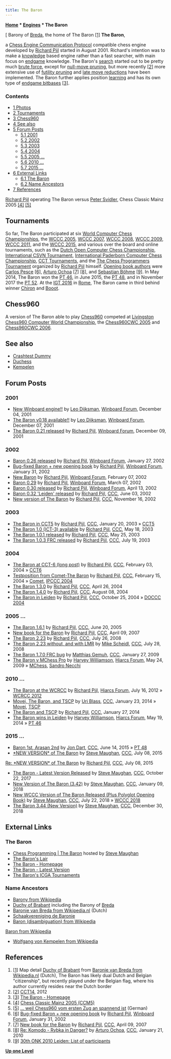 ```yaml
---
title: The Baron
---
```

**[Home](Home "Home") \* [Engines](Engines "Engines") \* The Baron**



[ Barony of [Breda](https://en.wikipedia.org/wiki/Breda), the home of The Baron <a id="cite-note-1" href="#cite-ref-1">[1]</a>
**The Baron**,  

a [Chess Engine Communication Protocol](Chess_Engine_Communication_Protocol "Chess Engine Communication Protocol") compatible chess engine developed by [Richard Pijl](Richard_Pijl "Richard Pijl") started in August 2001. Richard's intention was to make a [knowledge](Knowledge "Knowledge") based engine rather than a fast searcher, with main focus on [endgame](Endgame "Endgame") knowledge. The Baron's [search](Search "Search") started out to be pretty much [brute force](Brute-Force "Brute-Force"), except for [null-move pruning](Null_Move_Pruning "Null Move Pruning"), but more recently <a id="cite-note-2" href="#cite-ref-2">[2]</a> more extensive use of [futility pruning](Futility_Pruning "Futility Pruning") and [late move reductions](Late_Move_Reductions "Late Move Reductions") have been implemented. The Baron further applies position [learning](Learning "Learning") and has its own type of [endgame bitbases](Endgame_Bitbases "Endgame Bitbases") <a id="cite-note-3" href="#cite-ref-3">[3]</a>. 



### Contents


* [1 Photos](#photos)
* [2 Tournaments](#tournaments)
* [3 Chess960](#chess960)
* [4 See also](#see-also)
* [5 Forum Posts](#forum-posts)
	+ [5.1 2001](#2001)
	+ [5.2 2002](#2002)
	+ [5.3 2003](#2003)
	+ [5.4 2004](#2004)
	+ [5.5 2005 ...](#2005-...)
	+ [5.6 2010 ...](#2010-...)
	+ [5.7 2015 ...](#2015-...)
* [6 External Links](#external-links)
	+ [6.1 The Baron](#the-baron)
	+ [6.2 Name Ancestors](#name-ancestors)
* [7 References](#references)






 [](http://www.chesstigers.de/ccm6_index_news.php?id=806&rubrik=6&lang=0&kat=6) 
[Richard Pijl](Richard_Pijl "Richard Pijl") operating The Baron versus [Peter Svidler](https://en.wikipedia.org/wiki/Peter_Svidler), Chess Classic Mainz 2005 <a id="cite-note-4" href="#cite-ref-4">[4]</a> <a id="cite-note-5" href="#cite-ref-5">[5]</a>



## Tournaments


So far, The Baron participated at six [World Computer Chess Championships](World_Computer_Chess_Championship "World Computer Chess Championship"), the [WCCC 2005](WCCC_2005 "WCCC 2005"), [WCCC 2007](WCCC_2007 "WCCC 2007"), [WCCC 2008](WCCC_2008 "WCCC 2008"), [WCCC 2009](WCCC_2009 "WCCC 2009"), [WCCC 2011](WCCC_2011 "WCCC 2011"), and the [WCCC 2015](WCCC_2015 "WCCC 2015"), and various over the board and online tournaments, such as the [Dutch Open Computer Chess Championship](Dutch_Open_Computer_Chess_Championship "Dutch Open Computer Chess Championship"), [International CSVN Tournament](International_CSVN_Tournament "International CSVN Tournament"), [International Paderborn Computer Chess Championship](IPCCC "IPCCC"), [CCT Tournaments](CCT_Tournaments "CCT Tournaments"), and the [The Chess Programmers Tournament](The_Chess_Programmers_Tournament "The Chess Programmers Tournament") organized by [Richard Pijl](Richard_Pijl "Richard Pijl") himself. [Opening book authors](Category:Opening_Book_Author "Category:Opening Book Author") were [Carlos Pesce](Carlos_Pesce "Carlos Pesce") <a id="cite-note-6" href="#cite-ref-6">[6]</a>, [Arturo Ochoa](Arturo_Ochoa "Arturo Ochoa") <a id="cite-note-7" href="#cite-ref-7">[7]</a> <a id="cite-note-8" href="#cite-ref-8">[8]</a>, and [Sebastian Böhme](Sebastian_B%C3%B6hme "Sebastian Böhme") <a id="cite-note-9" href="#cite-ref-9">[9]</a>. In May 2014, The Baron won the [PT 46](PT_46 "PT 46"), in June 2015, the [PT 48](PT_48 "PT 48"), and in November 2017 the [PT 52](PT_52 "PT 52"). At the [IGT 2016](IGT_2016 "IGT 2016") in [Rome](https://en.wikipedia.org/wiki/Rome), The Baron came in third behind winner [Chiron](Chiron "Chiron") and [Booot](Booot "Booot").



## Chess960


A version of The Baron able to play [Chess960](Chess960 "Chess960") competed at [Livingston Chess960 Computer World Championship](Livingston_Chess960_Computer_World_Championship "Livingston Chess960 Computer World Championship"), the [Chess960CWC 2005](Chess960CWC_2005 "Chess960CWC 2005") and [Chess960CWC 2006](Chess960CWC_2006 "Chess960CWC 2006").



## See also


* [Crashtest Dummy](Crashtest_Dummy "Crashtest Dummy")
* [Duchess](Duchess "Duchess")
* [Kempelen](Kempelen "Kempelen")


## Forum Posts


### 2001


* [New Winboard engine!!](http://www.open-aurec.com/wbforum/viewtopic.php?f=18&t=35211&p=133295) by [Leo Dijksman](Leo_Dijksman "Leo Dijksman"), [Winboard Forum](Computer_Chess_Forums "Computer Chess Forums"), December 04, 2001
* [The Baron v0.18 available!!](http://www.open-aurec.com/wbforum/viewtopic.php?f=18&t=35235&p=133387) by [Leo Dijksman](Leo_Dijksman "Leo Dijksman"), [Winboard Forum](Computer_Chess_Forums "Computer Chess Forums"), December 07, 2001
* [The Baron 0.21 released](http://www.open-aurec.com/wbforum/viewtopic.php?f=18&t=35260&p=133486) by [Richard Pijl](Richard_Pijl "Richard Pijl"), [Winboard Forum](Computer_Chess_Forums "Computer Chess Forums"), December 09, 2001


### 2002


* [Baron 0.26 released](http://www.open-aurec.com/wbforum/viewtopic.php?f=18&t=35918&p=136131) by [Richard Pijl](Richard_Pijl "Richard Pijl"), [Winboard Forum](Computer_Chess_Forums "Computer Chess Forums"), January 27, 2002
* [Bug-fixed Baron + new opening book](http://www.open-aurec.com/wbforum/viewtopic.php?f=18&t=35970&p=136337) by [Richard Pijl](Richard_Pijl "Richard Pijl"), [Winboard Forum](Computer_Chess_Forums "Computer Chess Forums"), January 31, 2002
* [New Baron](http://www.open-aurec.com/wbforum/viewtopic.php?f=18&t=36058&p=136677) by [Richard Pijl](Richard_Pijl "Richard Pijl"), [Winboard Forum](Computer_Chess_Forums "Computer Chess Forums"), February 07, 2002
* [Baron 0.29](http://www.open-aurec.com/wbforum/viewtopic.php?f=18&t=36367&p=137886) by [Richard Pijl](Richard_Pijl "Richard Pijl"), [Winboard Forum](Computer_Chess_Forums "Computer Chess Forums"), March 07, 2002
* [Baron 0.30 released](http://www.open-aurec.com/wbforum/viewtopic.php?f=18&t=36851&p=139713) by [Richard Pijl](Richard_Pijl "Richard Pijl"), [Winboard Forum](Computer_Chess_Forums "Computer Chess Forums"), April 13, 2002
* [Baron 0.32 'Leiden' released](https://www.stmintz.com/ccc/index.php?id=233732) by [Richard Pijl](Richard_Pijl "Richard Pijl"), [CCC](CCC "CCC"), June 03, 2002
* [New version of The Baron](https://www.stmintz.com/ccc/index.php?id=265427) by [Richard Pijl](Richard_Pijl "Richard Pijl"), [CCC](CCC "CCC"), November 16, 2002


### 2003


* [The Baron in CCT5](https://www.stmintz.com/ccc/index.php?id=278399) by [Richard Pijl](Richard_Pijl "Richard Pijl"), [CCC](CCC "CCC"), January 20, 2003 » [CCT5](CCT5 "CCT5")
* [The Baron 1.0 (ICT-3) available](https://www.stmintz.com/ccc/index.php?id=297097) by [Richard Pijl](Richard_Pijl "Richard Pijl"), [CCC](CCC "CCC"), May 18, 2003
* [The Baron 1.0.1 released](https://www.stmintz.com/ccc/index.php?id=297918) by [Richard Pijl](Richard_Pijl "Richard Pijl"), [CCC](CCC "CCC"), May 25, 2003
* [The Baron 1.0.3 FRC released](https://www.stmintz.com/ccc/index.php?id=307128) by [Richard Pijl](Richard_Pijl "Richard Pijl"), [CCC](CCC "CCC"), July 19, 2003


### 2004


* [The Baron at CCT-6 (long post)](https://www.stmintz.com/ccc/index.php?id=346724) by [Richard Pijl](Richard_Pijl "Richard Pijl"), [CCC](CCC "CCC"), February 03, 2004 » [CCT6](CCT6 "CCT6")
* [Testposition from Comet-The Baron](https://www.stmintz.com/ccc/index.php?id=349322) by [Richard Pijl](Richard_Pijl "Richard Pijl"), [CCC](CCC "CCC"), February 15, 2004 » [Comet](Comet "Comet"), [IPCCC 2004](IPCCC_2004 "IPCCC 2004")
* [The Baron 1.3.0](https://www.stmintz.com/ccc/index.php?id=361826) by [Richard Pijl](Richard_Pijl "Richard Pijl"), [CCC](CCC "CCC"), April 26, 2004
* [The Baron 1.4.0](https://www.stmintz.com/ccc/index.php?id=381277) by [Richard Pijl](Richard_Pijl "Richard Pijl"), [CCC](CCC "CCC"), August 08, 2004
* [The Baron in Leiden](https://www.stmintz.com/ccc/index.php?id=393287) by [Richard Pijl](Richard_Pijl "Richard Pijl"), [CCC](CCC "CCC"), October 25, 2004 » [DOCCC 2004](DOCCC_2004 "DOCCC 2004")


### 2005 ...


* [The Baron 1.6.1](https://www.stmintz.com/ccc/index.php?id=432416) by [Richard Pijl](Richard_Pijl "Richard Pijl"), [CCC](CCC "CCC"), June 20, 2005
* [New book for the Baron](http://www.talkchess.com/forum/viewtopic.php?t=12980) by [Richard Pijl](Richard_Pijl "Richard Pijl"), [CCC](CCC "CCC"), April 09, 2007
* [The Baron 2.23](http://www.talkchess.com/forum/viewtopic.php?t=22611) by [Richard Pijl](Richard_Pijl "Richard Pijl"), [CCC](CCC "CCC"), July 26, 2008
* [The Baron 2.23 without, and with LMR](http://www.talkchess.com/forum/viewtopic.php?t=22636) by [Mike Scheidl](index.php?title=Michael_Scheidl&action=edit&redlink=1 "Michael Scheidl (page does not exist)"), [CCC](CCC "CCC"), July 28, 2008
* [The Baron 1.7.0 FRC bug](http://www.talkchess.com/forum/viewtopic.php?t=26259) by [Matthias Gemuh](Matthias_Gemuh "Matthias Gemuh"), [CCC](CCC "CCC"), January 27, 2009
* [The Baron v MChess Pro](http://www.hiarcs.net/forums/viewtopic.php?t=2399) by [Harvey Williamson](Harvey_Williamson "Harvey Williamson"), [Hiarcs Forum](Computer_Chess_Forums "Computer Chess Forums"), May 24, 2009 » [MChess](MChess "MChess"), [Sandro Necchi](Sandro_Necchi "Sandro Necchi")


### 2010 ...


* [The Baron at the WCRCC](http://hiarcs.net/forums/viewtopic.php?t=4894) by [Richard Pijl](Richard_Pijl "Richard Pijl"), [Hiarcs Forum](Computer_Chess_Forums "Computer Chess Forums"), July 16, 2012 » [WCRCC 2012](WCRCC_2012 "WCRCC 2012")
* [Movei, The Baron, and TSCP](http://www.talkchess.com/forum/viewtopic.php?t=51063) by [Uri Blass](Uri_Blass "Uri Blass"), [CCC](CCC "CCC"), January 23, 2014 » [Movei](Movei "Movei"), [TSCP](TSCP "TSCP")
* [The Baron and TSCP](http://www.talkchess.com/forum/viewtopic.php?t=51073) by [Richard Pijl](Richard_Pijl "Richard Pijl"), [CCC](CCC "CCC"), January 27, 2014
* [The Baron wins in Leiden](http://hiarcs.net/forums/viewtopic.php?t=6720) by [Harvey Williamson](Harvey_Williamson "Harvey Williamson"), [Hiarcs Forum](Computer_Chess_Forums "Computer Chess Forums"), May 19, 2014 » [PT 46](PT_46 "PT 46")


### 2015 ...


* [Baron 1st, Arasan 2nd](http://www.talkchess.com/forum/viewtopic.php?t=56645&start=3) by [Jon Dart](Jon_Dart "Jon Dart"), [CCC](CCC "CCC"), June 14, 2015 » [PT 48](PT_48 "PT 48")
* [\*NEW VERSION\* of The Baron](http://www.talkchess.com/forum/viewtopic.php?t=56901) by [Steve Maughan](Steve_Maughan "Steve Maughan"), [CCC](CCC "CCC"), July 08, 2015


 [Re: \*NEW VERSION\* of The Baron](http://www.talkchess.com/forum/viewtopic.php?t=56901&start=10) by [Richard Pijl](Richard_Pijl "Richard Pijl"), [CCC](CCC "CCC"), July 08, 2015
* [The Baron - Latest Version Released](http://www.talkchess.com/forum/viewtopic.php?t=65522) by [Steve Maughan](Steve_Maughan "Steve Maughan"), [CCC](CCC "CCC"), October 22, 2017
* [New Version of The Baron (3.42)](http://www.talkchess.com/forum/viewtopic.php?t=66278) by [Steve Maughan](Steve_Maughan "Steve Maughan"), [CCC](CCC "CCC"), January 09, 2018
* [New WCCC Version of The Baron Released (Plus Polyglot Opening Book)](http://www.talkchess.com/forum3/viewtopic.php?f=2&t=68054) by [Steve Maughan](Steve_Maughan "Steve Maughan"), [CCC](CCC "CCC"), July 22, 2018 » [WCCC 2018](WCCC_2018 "WCCC 2018")
* [The Baron 3.44 (New Version)](http://www.talkchess.com/forum3/viewtopic.php?f=2&t=69431) by [Steve Maughan](Steve_Maughan "Steve Maughan"), [CCC](CCC "CCC"), December 30, 2018


## External Links


### The Baron


* [Chess Programming | The Baron](http://www.chessprogramming.net/the-baron/) hosted by [Steve Maughan](Steve_Maughan "Steve Maughan")
* [The Baron's Lair](http://users.telenet.be/thebaron/index.html)
* [The Baron - Homepage](http://users.telenet.be/thebaron/html/the_baron.html)
* [The Baron - Latest Version](http://users.telenet.be/thebaron/html/latest_version.html)
* [The Baron's ICGA Tournaments](https://www.game-ai-forum.org/icga-tournaments/program.php?id=106)


### Name Ancestors


* [Barony from Wikipedia](https://en.wikipedia.org/wiki/Barony)
* [Duchy of Brabant](https://en.wikipedia.org/wiki/Duchy_of_Brabant) including the Barony of [Breda](https://en.wikipedia.org/wiki/Breda)
* [Baronie van Breda from Wikipedia.nl](https://nl.wikipedia.org/wiki/Baronie_van_Breda) (Dutch)
* [Schaakvereniging de Baronie](http://www.svdebaronie.nl/start/)
* [Baron (disambiguation) from Wikipedia](https://en.wikipedia.org/wiki/Baron_%28disambiguation%29)


 [Baron from Wikipedia](https://en.wikipedia.org/wiki/Baron)
* [Wolfgang von Kempelen from Wikipedia](https://en.wikipedia.org/wiki/Wolfgang_von_Kempelen)


## References


1. <a id="cite-ref-1" href="#cite-note-1">[1]</a> Map detail [Duchy of Brabant](https://en.wikipedia.org/wiki/Duchy_of_Brabant) from [Baronie van Breda from Wikipedia.nl](https://nl.wikipedia.org/wiki/Baronie_van_Breda) (Dutch), The Baron has likely dual Dutch and Belgian "citizenship", but recently played under the Belgian flag, where his author currently resides near the Dutch border
2. <a id="cite-ref-2" href="#cite-note-2">[2]</a> [CCT14](CCT14 "CCT14"), 2012
3. <a id="cite-ref-3" href="#cite-note-3">[3]</a> [The Baron - Homepage](http://users.telenet.be/thebaron/html/the_baron.html)
4. <a id="cite-ref-4" href="#cite-note-4">[4]</a> [Chess Classic Mainz 2005 (CCM5)](http://www.chesstigers.de/ccm5_index.php?lang=1)
5. <a id="cite-ref-5" href="#cite-note-5">[5]</a> [... weil Chess960 vom ersten Zug an spannend ist](http://www.chesstigers.de/ccm6_index_news.php?id=806&rubrik=6&lang=0&kat=6) (German)
6. <a id="cite-ref-6" href="#cite-note-6">[6]</a> [Bug-fixed Baron + new opening book](http://www.open-aurec.com/wbforum/viewtopic.php?f=18&t=35970&p=136337) by [Richard Pijl](Richard_Pijl "Richard Pijl"), [Winboard Forum](Computer_Chess_Forums "Computer Chess Forums"), January 31, 2002
7. <a id="cite-ref-7" href="#cite-note-7">[7]</a> [New book for the Baron](http://www.talkchess.com/forum/viewtopic.php?t=12980) by [Richard Pijl](Richard_Pijl "Richard Pijl"), [CCC](CCC "CCC"), April 09, 2007
8. <a id="cite-ref-8" href="#cite-note-8">[8]</a> [Re: Komodo - Rybka in Danger?](http://www.talkchess.com/forum/viewtopic.php?topic_view=threads&p=322144&t=31894) by [Arturo Ochoa](Arturo_Ochoa "Arturo Ochoa"), [CCC](CCC "CCC"), January 21, 2010
9. <a id="cite-ref-9" href="#cite-note-9">[9]</a> [30th ONK 2010 Leiden: List of participants](http://www.csvn.nl/index.php?option=com_content&view=article&id=465%3A30th-onk-2010-leiden-list-of-participants&catid=51%3Atoernooien&Itemid=28&lang=en)

**[Up one Level](Engines "Engines")**







 
